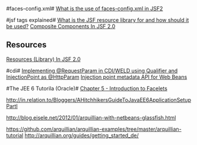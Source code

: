 #faces-config.xml#
[What is the use of faces-config.xml in JSF2](http://stackoverflow.com/questions/7583038/what-is-the-use-of-faces-config-xml-in-jsf-2 "Title")

#jsf tags explained#
[What is the JSF resource library for and how should it be used?](http://stackoverflow.com/questions/11988415/what-is-the-jsf-resource-library-for-and-how-should-it-be-used)
[Composite Components In JSF 2.0](http://www.mkyong.com/jsf2/composite-components-in-jsf-2-0/)
## Resources ##
[Resources (Library) In JSF 2.0](http://www.mkyong.com/jsf2/resources-library-in-jsf-2-0/)

#cdi#
[Implementing @RequestParam in CDI/WELD using Qualifier and InjectionPoint as @HttpParam](http://www.glxn.net/?p=141)
[Injection point metadata API for Web Beans](http://relation.to/Bloggers/InjectionPointMetadataAPIForWebBeans)


#The JEE 6 Tutorila (Oracle)#
[Chapter 5 - Introduction to Facelets](http://docs.oracle.com/javaee/6/tutorial/doc/giepx.html)

http://in.relation.to/Bloggers/AHitchhikersGuideToJavaEE6ApplicationSetupPartI

http://blog.eisele.net/2012/01/arquillian-with-netbeans-glassfish.html


https://github.com/arquillian/arquillian-examples/tree/master/arquillian-tutorial
http://arquillian.org/guides/getting_started_de/
